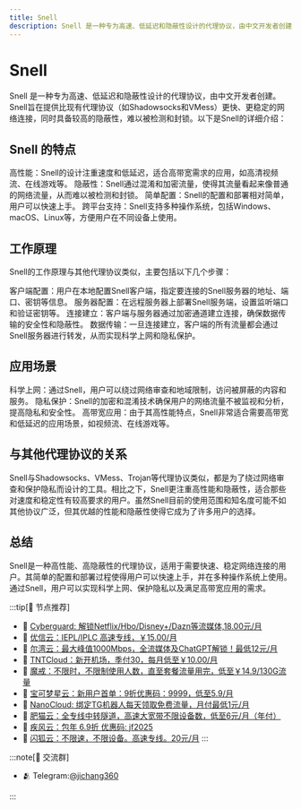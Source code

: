```yaml
---
title: Snell 
description: Snell 是一种专为高速、低延迟和隐蔽性设计的代理协议，由中文开发者创建。Snell旨在提供比现有代理协议（如Shadowsocks和VMess）更快、更稳定的网络连接，同时具备较高的隐蔽性，难以被检测和封锁。
---
```


# Snell
Snell 是一种专为高速、低延迟和隐蔽性设计的代理协议，由中文开发者创建。Snell旨在提供比现有代理协议（如Shadowsocks和VMess）更快、更稳定的网络连接，同时具备较高的隐蔽性，难以被检测和封锁。以下是Snell的详细介绍：

## Snell 的特点
高性能：Snell的设计注重速度和低延迟，适合高带宽需求的应用，如高清视频流、在线游戏等。
隐蔽性：Snell通过混淆和加密流量，使得其流量看起来像普通的网络流量，从而难以被检测和封锁。
简单配置：Snell的配置和部署相对简单，用户可以快速上手。
跨平台支持：Snell支持多种操作系统，包括Windows、macOS、Linux等，方便用户在不同设备上使用。
## 工作原理
Snell的工作原理与其他代理协议类似，主要包括以下几个步骤：

客户端配置：用户在本地配置Snell客户端，指定要连接的Snell服务器的地址、端口、密钥等信息。
服务器配置：在远程服务器上部署Snell服务端，设置监听端口和验证密钥等。
连接建立：客户端与服务器通过加密通道建立连接，确保数据传输的安全性和隐蔽性。
数据传输：一旦连接建立，客户端的所有流量都会通过Snell服务器进行转发，从而实现科学上网和隐私保护。
## 应用场景
科学上网：通过Snell，用户可以绕过网络审查和地域限制，访问被屏蔽的内容和服务。
隐私保护：Snell的加密和混淆技术确保用户的网络流量不被监视和分析，提高隐私和安全性。
高带宽应用：由于其高性能特点，Snell非常适合需要高带宽和低延迟的应用场景，如视频流、在线游戏等。
## 与其他代理协议的关系
Snell与Shadowsocks、VMess、Trojan等代理协议类似，都是为了绕过网络审查和保护隐私而设计的工具。相比之下，Snell更注重高性能和隐蔽性，适合那些对速度和稳定性有较高要求的用户。虽然Snell目前的使用范围和知名度可能不如其他协议广泛，但其优越的性能和隐蔽性使得它成为了许多用户的选择。

## 总结
Snell是一种高性能、高隐蔽性的代理协议，适用于需要快速、稳定网络连接的用户。其简单的配置和部署过程使得用户可以快速上手，并在多种操作系统上使用。通过Snell，用户可以实现科学上网、保护隐私以及满足高带宽应用的需求。


:::tip[🎉 节点推荐]
- 🚀 [Cyberguard: 解锁Netflix/Hbo/Disney+/Dazn等流媒体,18.00元/月](https://www.cyberguard.best/#/register?code=XsreC0T5)<br>
- 🚀 [优信云：IEPL/IPLC 高速专线，￥15.00/月](https://www.优信云.com/#/register?code=JRtE5uIV)<br>
- 🚀 [尔湾云：最大峰值1000Mbps，全流媒体及ChatGPT解锁！最低12元/月](https://erwan6.net/auth/register?code=BoObCd)<br>
- 🚀 [TNTCloud：新开机场，季付30，每月低至￥10.00/月](https://haibing822.tntvipaff.cc/#/register?code=GtjJVgml)<br>
- 🚀 [魔戒：不限时，不限制使用人数，直至套餐流量用完，低至￥14.9/130G流量](https://mojie.app/#/register?code=sSdtPtLo)<br>
- 🚀 [宝可梦星云：新用户首单：9折优惠码：9999，低至5.9/月 ](https://love.521pokemon.com/register?code=56ERkkxp)<br>
- 🚀 [NanoCloud: 绑定TG机器人每天领取免费流量，月付最低1元/月](https://edu.uodoo.bid/auth/register?code=JMiOQDHf)<br>
- 🚀 [肥猫云：全专线中转隧道，高速大宽带不限设备数，低至6元/月（年付）](https://fchb1188.fcvipaff.cc/register?aff=X1vZd2wf)<br>
- 🚀 [疾风云：包年 6.9折 优惠码: jf2025](https://homes.tr25.cn?code=ReCm)<br>
- 🚀 [闪狐云：不限速，不限设备。高速专线。20元/月](https://inv02.ffaff.cc/register?aff=WQApz2pv)
:::

:::note[💬 交流群]

- 🫂 Telegram:[@jichang360](https://t.me/jichang360)

:::